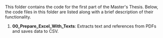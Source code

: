 This folder contains the code for the first part of the Master's Thesis. Below, the code files in this folder are listed along with a brief description of their functionality.
1. **00_Prepare_Excel_With_Texts**: Extracts text and references from PDFs and saves data to CSV.
